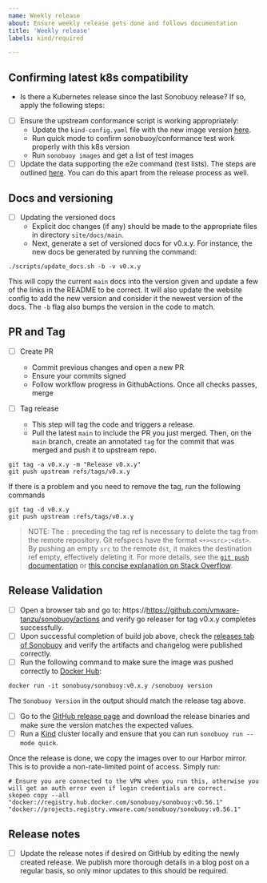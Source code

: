 ```yaml
---
name: Weekly release
about: Ensure weekly release gets done and follows documentation
title: 'Weekly release'
labels: kind/required

---
```


## Confirming latest k8s compatibility

 - Is there a Kubernetes release since the last Sonobuoy release? If so, apply the following steps:
 - [ ] Ensure the upstream conformance script is working appropriately:
   - Update the `kind-config.yaml` file with the new image version [here](https://github.com/vmware-tanzu/sonobuoy/blob/main/kind-config.yaml).
   - Run quick mode to confirm sonobuoy/conformance test work properly with this k8s version
   - Run `sonobuoy images` and get a list of test images 
 - [ ] Update the data supporting the e2e command (test lists). The steps are outlined [here](https://sonobuoy.io/docs/dryrun-listgenerator/). You can do this apart from the release process as well.

## Docs and versioning

 - [ ] Updating the versioned docs
   - Explicit doc changes (if any) should be made to the appropriate files in directory `site/docs/main`.
   - Next, generate a set of versioned docs for v0.x.y. For instance, the new docs be generated by running the command:

```
./scripts/update_docs.sh -b -v v0.x.y
```

This will copy the current `main` docs into the version given and update
a few of the links in the README to be correct. It will also update
the website config to add the new version and consider it the newest
version of the docs. The `-b` flag also bumps the version in the code to match.

## PR and Tag

- [ ] Create PR
  - Commit previous changes and open a new PR
  - Ensure your commits signed
  - Follow workflow progress in GithubActions. Once all checks passes, merge

- [ ] Tag release
  - This step will tag the code and triggers a release.
  - Pull the latest `main` to include the PR you just merged. Then, on the `main` branch, create an annotated `tag` for the commit that was merged and push it to upstream repo.

```
git tag -a v0.x.y -m "Release v0.x.y"
git push upstream refs/tags/v0.x.y
```

If there is a problem and you need to remove the tag, run the following commands

 ```
 git tag -d v0.x.y
 git push upstream :refs/tags/v0.x.y
 ```

 > NOTE: The `:` preceding the tag ref is necessary to delete the tag from the remote repository.
 > Git refspecs have the format `<+><src>:<dst>`.
 > By pushing an empty `src` to the remote `dst`, it makes the destination ref empty, effectively deleting it.
 > For more details, see the [`git push` documentation](https://git-scm.com/docs/git-push) or [this concise explanation on Stack Overflow](https://stackoverflow.com/a/7303710).


## Release Validation
 - [ ] Open a browser tab and go to: https://https://github.com/vmware-tanzu/sonobuoy/actions and verify go releaser for tag v0.x.y completes successfully.
 - [ ] Upon successful completion of build job above, check the [releases tab of Sonobuoy](https://github.com/vmware-tanzu/sonobuoy/releases) and verify the artifacts and changelog were published correctly.
 - [ ] Run the following command to make sure the image was pushed correctly to [Docker Hub](https://cloud.docker.com/u/sonobuoy/repository/docker/sonobuoy/sonobuoy/tags):

```
docker run -it sonobuoy/sonobuoy:v0.x.y /sonobuoy version
```

The `Sonobuoy Version` in the output should match the release tag above.
 - [ ] Go to the [GitHub release page](https://github.com/vmware-tanzu/sonobuoy/releases) and download the release binaries and make sure the version matches the expected values.
 - [ ] Run a [Kind](https://github.com/kubernetes-sigs/kind) cluster locally and ensure that you can run `sonobuoy run --mode quick`.

Once the release is done, we copy the images over to our Harbor mirror. This is to provide a non-rate-limited point of access. Simply run:

```
# Ensure you are connected to the VPN when you run this, otherwise you will get an auth error even if login credentials are correct.
skopeo copy --all "docker://registry.hub.docker.com/sonobuoy/sonobuoy:v0.56.1" "docker://projects.registry.vmware.com/sonobuoy/sonobuoy:v0.56.1"
```

## Release notes

 - [ ] Update the release notes if desired on GitHub by editing the newly created release. We publish more thorough details in a blog post on a regular basis, so only minor updates to this should be required.

